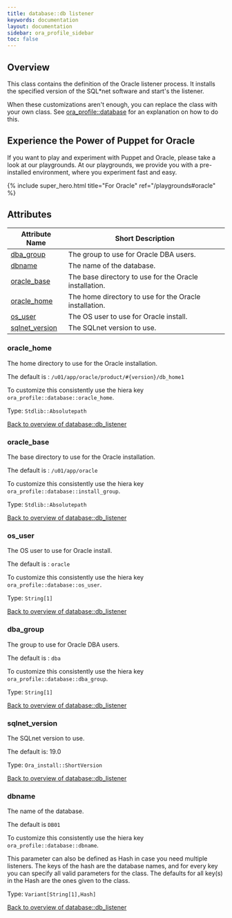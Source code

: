 ```yaml
---
title: database::db listener
keywords: documentation
layout: documentation
sidebar: ora_profile_sidebar
toc: false
---
```

## Overview

This class contains the definition of the Oracle listener process. It installs the specified version of the SQL*net software and start's the listener.

When these customizations aren't enough, you can replace the class with your own class. See [ora_profile::database](./database.html) for an explanation on how to do this.






## Experience the Power of Puppet for Oracle

If you want to play and experiment with Puppet and Oracle, please take a look at our playgrounds. At our playgrounds, we provide you with a pre-installed environment, where you experiment fast and easy.

{% include super_hero.html title="For Oracle" ref="/playgrounds#oracle" %}


## Attributes



Attribute Name                                          | Short Description                                      |
------------------------------------------------------- | ------------------------------------------------------ |
[dba_group](#database::db_listener_dba_group)           | The group to use for Oracle DBA users.                 |
[dbname](#database::db_listener_dbname)                 | The name of the database.                              |
[oracle_base](#database::db_listener_oracle_base)       | The base directory to use for the Oracle installation. |
[oracle_home](#database::db_listener_oracle_home)       | The home directory to use for the Oracle installation. |
[os_user](#database::db_listener_os_user)               | The OS user to use for Oracle install.                 |
[sqlnet_version](#database::db_listener_sqlnet_version) | The SQLnet version to use.                             |




### oracle_home<a name='database::db_listener_oracle_home'>

The home directory to use for the Oracle installation.

The default is : `/u01/app/oracle/product/#{version}/db_home1`

To customize this consistently use the hiera key `ora_profile::database::oracle_home`.


Type: `Stdlib::Absolutepath`


[Back to overview of database::db_listener](#attributes)

### oracle_base<a name='database::db_listener_oracle_base'>

The base directory to use for the Oracle installation.

The default is : `/u01/app/oracle`

To customize this consistently use the hiera key `ora_profile::database::install_group`.


Type: `Stdlib::Absolutepath`


[Back to overview of database::db_listener](#attributes)

### os_user<a name='database::db_listener_os_user'>

The OS user to use for Oracle install.

The default is : `oracle`

To customize this consistently use the hiera key `ora_profile::database::os_user`.

Type: `String[1]`


[Back to overview of database::db_listener](#attributes)

### dba_group<a name='database::db_listener_dba_group'>

The group to use for Oracle DBA users.

The default is : `dba`

To customize this consistently use the hiera key `ora_profile::database::dba_group`.

Type: `String[1]`


[Back to overview of database::db_listener](#attributes)

### sqlnet_version<a name='database::db_listener_sqlnet_version'>

The SQLnet version to use.

The default is: 19.0

Type: `Ora_install::ShortVersion`


[Back to overview of database::db_listener](#attributes)

### dbname<a name='database::db_listener_dbname'>

The name of the database.

The default is `DB01`

To customize this consistently use the hiera key `ora_profile::database::dbname`.

This parameter can also be defined as Hash in case you need multiple listeners.
The keys of the hash are the database names, and for every key you can specify all valid parameters for the class.
The defaults for all key(s) in the Hash are the ones given to the class.

Type: `Variant[String[1],Hash]`


[Back to overview of database::db_listener](#attributes)
